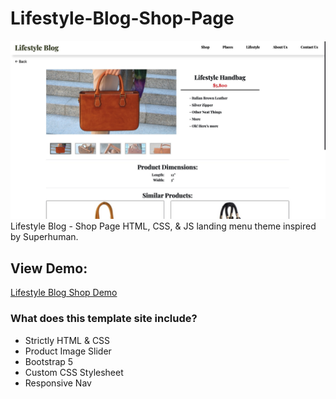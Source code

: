 # Lifestyle-Blog-Shop-Page
![Lifestyle Blog Shop Theme](https://github.com/MattMarquise/Lifestyle-Blog-Shop-Page/blob/main/lifestyleproduct.jpg)
Lifestyle Blog - Shop Page
HTML, CSS, & JS landing menu theme inspired by Superhuman.

## View Demo:
[Lifestyle Blog Shop Demo](https://matthewmarquise.com/lifestyleshop)

### What does this template site include?
 - Strictly HTML & CSS
 - Product Image Slider
 - Bootstrap 5
 - Custom CSS Stylesheet
 - Responsive Nav
